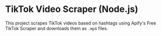 # TikTok Video Scraper (Node.js)

This project scrapes TikTok videos based on hashtags using Apify's Free TikTok Scraper and downloads them as `.mp4` files.